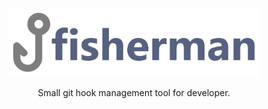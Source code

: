 <!--suppress HtmlDeprecatedAttribute -->
<p align="center">
  <a href="https://github.com/evg4b/fisherman" title="fisherman">
    <img alt="fisherman logo" width="80%" src="./.github/logo.svg">
  </a>
</p>
<p align="center">
  Small git hook management tool for developer.
</p>
